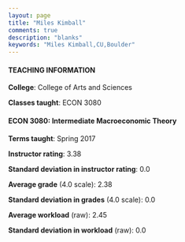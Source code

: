 ```yaml
---
layout: page
title: "Miles Kimball" 
comments: true
description: "blanks"
keywords: "Miles Kimball,CU,Boulder"
---
```

<head>
<script src="https://ajax.googleapis.com/ajax/libs/jquery/2.1.3/jquery.min.js"></script>
<script src="https://dl.dropboxusercontent.com/s/pc42nxpaw1ea4o9/highcharts.js?dl=0"></script>
<!-- <script src="../assets/js/highcharts.js"></script> -->
<style type="text/css">@font-face {
	font-family: "Bebas Neue";
	src: url(https://www.filehosting.org/file/details/544349/BebasNeue Regular.otf) format("opentype");
	}
	h1.Bebas { 
		font-family: "Bebas Neue", Verdana, Tahoma;
	}
</style>
</head>
	   
#### TEACHING INFORMATION

**College**: College of Arts and Sciences

**Classes taught**: ECON 3080

#### ECON 3080: Intermediate Macroeconomic Theory

**Terms taught**: Spring 2017

**Instructor rating**: 3.38

**Standard deviation in instructor rating**: 0.0

**Average grade** (4.0 scale): 2.38

**Standard deviation in grades** (4.0 scale): 0.0

**Average workload** (raw): 2.45

**Standard deviation in workload** (raw): 0.0

